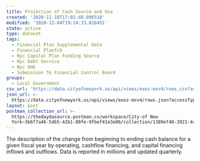 ```yaml
---
title: Projection of Cash Source and Use
created: '2020-11-10T17:02:48.096510'
modified: '2020-12-04T19:24:33.816451'
state: active
type: dataset
tags:
  - Financial Plan Supplemental Data
  - Financial Planfcb
  - Nyc Capital Plan Funding Source
  - Nyc Debt Service
  - Nyc Omb
  - Submission To Financial Control Board
groups:
  - Local Government
csv_url: 'https://data.cityofnewyork.us/api/views/exez-mxv4/rows.csv?accessType=DOWNLOAD'
json_url: >-
  https://data.cityofnewyork.us/api/views/exez-mxv4/rows.json?accessType=DOWNLOAD
layout: post
postman_collection_url: >-
  https://thedaydasource.postman.co/workspace/City-of New
  York~3b6f7a46-5db5-42b1-80fe-9fbef41e3e06/collection/1389ef48-3921-4c39-b3b1-eef0ec072a9a
---
```

The description of the change from beginning to ending cash balance for a given fiscal year by operating, cashflow financing, and capital financing inflows and outflows. Data is reported in millions and updated quarterly.
